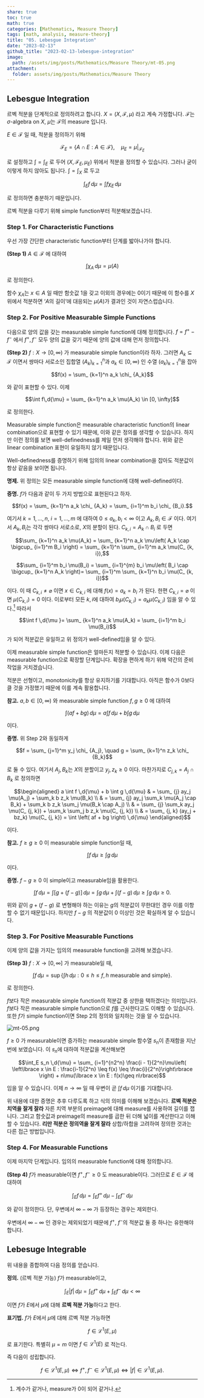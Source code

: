 ```yaml
---
share: true
toc: true
math: true
categories: [Mathematics, Measure Theory]
tags: [math, analysis, measure-theory]
title: "05. Lebesgue Integration"
date: "2023-02-13"
github_title: "2023-02-13-lebesgue-integration"
image:
  path: /assets/img/posts/Mathematics/Measure Theory/mt-05.png
attachment:
  folder: assets/img/posts/Mathematics/Measure Theory
---
```


## Lebesgue Integration

르벡 적분을 단계적으로 정의하려고 합니다. $X = (X, \mathscr{F}, \mu)$ 라고 계속 가정합니다. $\mathscr{F}$는 $\sigma$-algebra on $X$, $\mu$는 $\mathscr{F}$의 measure 입니다.

$E \in \mathscr{F}$ 일 때, 적분을 정의하기 위해

$$\mathscr{F} _ E = \lbrace A \cap E : A \in \mathscr{F}\rbrace, \quad \mu_E = \mu|_ {\mathscr{F} _ E}$$

로 설정하고 $\int = \int_E$ 로 두어 ($X, \mathscr{F} _ E, \mu_E$) 위에서 적분을 정의할 수 있습니다. 그러나 굳이 이렇게 하지 않아도 됩니다. $\int = \int_X$ 로 두고

$$\int_E f \,d{\mu} = \int f \chi _E \,d{\mu}$$

로 정의하면 충분하기 때문입니다.

르벡 적분을 다루기 위해 simple function부터 적분해보겠습니다.

### Step 1. For Characteristic Functions

우선 가장 간단한 characteristic function부터 단계를 밟아나가야 합니다.

**(Step 1)** $A \in \mathscr{F}$ 에 대하여

$$\int \chi_A \,d{\mu} = \mu(A)$$

로 정의한다.

함수 $\chi_A$는 $x \in A$ 일 때만 함숫값 $1$을 갖고 이외의 경우에는 $0$이기 때문에 이 함수를 $X$ 위에서 적분하면 ‘$A$의 길이’에 대응되는 $\mu(A)$가 결과인 것이 자연스럽습니다.

### Step 2. For Positive Measurable Simple Functions

다음으로 양의 값을 갖는 measurable simple function에 대해 정의합니다. $f = f^+ - f^-$ 에서 $f^+, f^-$ 모두 양의 값을 갖기 때문에 양의 값에 대해 먼저 정의합니다.

**(Step 2)** $f: X \rightarrow[0, \infty)$ 가 measurable simple function이라 하자. 그러면 $A_k \subseteq\mathscr{F}$ 이면서 쌍마다 서로소인 집합열 $\left( A_k \right) _ {k=1}^n$과 $a_k \in [0, \infty)$ 인 수열 $\left( a_k \right) _ {k=1}^n$을 잡아

$$f(x) = \sum_ {k=1}^n a_k \chi_ {A_k}$$

와 같이 표현할 수 있다. 이제

$$\int f\,d{\mu} = \sum_ {k=1}^n a_k \mu(A_k) \in [0, \infty]$$

로 정의한다.

Measurable simple function은 measurable characteristic function의 linear combination으로 표현할 수 있기 때문에, 이와 같은 정의를 생각할 수 있습니다. 하지만 이런 정의를 보면 well-definedness를 제일 먼저 생각해야 합니다. 위와 같은 linear combination 표현이 유일하지 않기 때문입니다.

Well-definedness를 증명하기 위해 임의의 linear combination을 잡아도 적분값이 항상 같음을 보이면 됩니다.

**명제.** 위 정의는 모든 measurable simple function에 대해 well-defined이다.

**증명.** $f$가 다음과 같이 두 가지 방법으로 표현된다고 하자.

$$f(x) = \sum_ {k=1}^n a_k \chi_ {A_k} = \sum_ {i=1}^m b_i \chi_ {B_i}.$$

여기서 $k = 1, \dots, n$, $i = 1, \dots, m$ 에 대하여 $0\leq a_k, b_i < \infty$ 이고 $A_k, B_i \in \mathscr{F}$ 이다. 여기서 $A_k, B_i$는 각각 쌍마다 서로소로, $X$의 분할이 된다. $C_ {k, i} = A_k \cap B_i$ 로 두면

$$\sum_ {k=1}^n a_k \mu(A_k) = \sum_ {k=1}^n a_k \mu\left( A_k \cap \bigcup_ {i=1}^m B_i \right) = \sum_ {k=1}^n \sum_ {i=1}^m a_k \mu(C_ {k, i}),$$

$$\sum_ {i=1}^m b_i \mu(B_i) = \sum_ {i=1}^{m} b_i \mu\left( B_i \cap \bigcup_ {k=1}^n A_k \right)= \sum_ {i=1}^m \sum_ {k=1}^n b_i \mu(C_ {k, i})$$

이다. 이 때 $C_ {k, i} \neq \varnothing$ 이면 $x \in C_ {k, i}$ 에 대해 $f(x) = a_k = b_i$ 가 된다. 한편 $C_ {k, i} = \varnothing$ 이면 $\mu(C_ {k, i}) = 0$ 이다. 이로부터 모든 $k, i$에 대하여 $b_i \mu(C_ {k, i}) = a_k \mu(C_ {k, i})$ 임을 알 수 있다.[^1] 따라서

$$\int f \,d{\mu }= \sum_ {k=1}^n a_k \mu(A_k) = \sum_ {i=1}^m b_i \mu(B_i)$$

가 되어 적분값은 유일하고 위 정의가 well-defined임을 알 수 있다.

이제 measurable simple function은 얼마든지 적분할 수 있습니다. 이제 다음은 measurable function으로 확장할 단계입니다. 확장을 편하게 하기 위해 약간의 준비 작업을 거치겠습니다.

적분은 선형이고, monotonicity를 항상 유지하기를 기대합니다. 아직은 함수가 $0$보다 클 것을 가정했기 때문에 이를 계속 활용합니다.

**참고.** $a, b \in [0, \infty)$ 와 measurable simple function $f, g \geq 0$ 에 대하여

$$\int \left( af + bg \right) \,d{\mu} = a \int f \,d{\mu} + b \int g \,d{\mu}$$

이다.

**증명.** 위 Step 2와 동일하게

$$f = \sum_ {j=1}^m y_j \chi_ {A_j}, \quad g = \sum_ {k=1}^n z_k \chi_ {B_k}$$

로 둘 수 있다. 여기서 $A_j, B_k$는 $X$의 분할이고 $y_j, z_k \geq 0$ 이다. 마찬가지로 $C_ {j, k} = A_j \cap B_k$ 로 정의하면

$$\begin{aligned}        a \int f \,d{\mu} + b \int g \,d{\mu} & = \sum_ {j} ay_j \mu(A_j) + \sum_k b z_k \mu(B_k) \\                                            & = \sum_ {j} ay_j \sum_k \mu(A_j \cap B_k) + \sum_k b z_k \sum_j \mu(B_k \cap A_j) \\                                            & = \sum_ {j} \sum_k ay_j \mu(C_ {j, k}) + \sum_k \sum_j b z_k \mu(C_ {j, k}) \\                                            & = \sum_ {j, k} (ay_j + bz_k) \mu(C_ {j, k}) = \int \left( af + bg \right) \,d{\mu}    \end{aligned}$$

이다.

**참고.** $f \geq g \geq 0$ 이 measurable simple function일 때,

$$\int f \,d{\mu} \geq \int g \,d{\mu}$$

이다.

**증명.** $f - g \geq 0$ 이 simple이고 measurable임을 활용한다.

$$\int f \,d{\mu} = \int \left[g + (f - g)\right] \,d{\mu} = \int g\,d{\mu} + \int (f - g) \,d{\mu} \geq \int g \,d{\mu} \geq 0.$$

위와 같이 $g + (f-g)$ 로 변형해야 하는 이유는 $g$의 적분값이 무한대인 경우 이를 이항할 수 없기 때문입니다. 하지만 $f-g$ 의 적분값이 $0$ 이상인 것은 확실하게 알 수 있습니다.

### Step 3. For Positive Measurable Functions

이제 양의 값을 가지는 임의의 measurable function을 고려해 보겠습니다.

**(Step 3)** $f: X \rightarrow[0, \infty]$ 가 measurable일 때,

$$\int f \,d{\mu} = \sup\left\lbrace \int h \,d{\mu}: 0\leq h \leq f, h \text{ measurable and simple}\right\rbrace.$$

로 정의한다.

$f$보다 작은 measurable simple function의 적분값 중 상한을 택하겠다는 의미입니다. $f$보다 작은 measurable simple function으로 $f$를 근사한다고도 이해할 수 있습니다. 또한 $f$가 simple function이면 Step 2의 정의와 일치하는 것을 알 수 있습니다.

![mt-05.png](/assets/img/posts/Mathematics/Measure%20Theory/mt-05.png)

$f \geq 0$ 가 measurable이면 증가하는 measurable simple 함수열 $s_n$이 존재함을 지난 번에 보였습니다. 이 $s_n$에 대하여 적분값을 계산해보면

$$\int_E s_n \,d{\mu} = \sum_ {i=1}^{n2^n} \frac{i - 1}{2^n}\mu\left( \left\lbrace x \in E : \frac{i-1}{2^n} \leq f(x) \leq \frac{i}{2^n}\right\rbrace \right) + n\mu(\lbrace x \in E : f(x)\geq n\rbrace)$$

임을 알 수 있습니다. 이제 $n \rightarrow\infty$ 일 때 우변이 곧 $\displaystyle\int f \,d{\mu}$ 이기를 기대합니다.

위 내용에 대한 증명은 추후 다루도록 하고 식의 의미를 이해해 보겠습니다. **르벡 적분은 치역을 잘게 잘라** 자른 치역 부분의 preimage에 대해 measure를 사용하여 길이를 잽니다. 그리고 함숫값과 preimage의 measure를 곱한 뒤 더해 넓이를 계산한다고 이해할 수 있습니다. **리만 적분은 정의역을 잘게 잘라** 상합/하합을 고려하여 정의한 것과는 다른 접근 방법입니다.

### Step 4. For Measurable Functions

이제 마지막 단계입니다. 임의의 measurable function에 대해 정의합니다.

**(Step 4)** $f$가 measurable이면 $f^+, f^- \geq 0$ 도 measurable이다. 그러므로 $E \in \mathscr{F}$ 에 대하여

$$\int_E f \,d{\mu} = \int_E f^+ \,d{\mu} - \int_E f^- \,d{\mu}$$

와 같이 정의한다. 단, 우변에서 $\infty - \infty$ 가 등장하는 경우는 제외한다.

우변에서 $\infty - \infty$ 인 경우는 제외되었기 때문에 $f^+$, $f^-$의 적분값 둘 중 하나는 유한해야 합니다.

## Lebesuge Integrable

위 내용을 종합하여 다음 정의를 얻습니다.

**정의.** (르벡 적분 가능) $f$가 measurable이고,

$$\int_E \lvert f \rvert \,d{\mu} = \int_E f^+ \,d{\mu} + \int_E f^- \,d{\mu} < \infty$$

이면 $f$가 $E$에서 $\mu$에 대해 **르벡 적분 가능**하다고 한다.

**표기법.** $f$가 $E$에서 $\mu$에 대해 르벡 적분 가능하면

$$f \in \mathcal{L}^1(E, \mu)$$

로 표기한다. 특별히 $\mu = m$ 이면 $f \in \mathcal{L}^1(E)$ 로 적는다.

즉 다음이 성립합니다.

$$f \in \mathcal{L}^{1}(E, \mu) \iff f^+, f^- \in \mathcal{L}^{1}(E, \mu)\iff \lvert f \rvert \in \mathcal{L}^{1}(E, \mu).$$

[^1]: 계수가 같거나, measure가 0이 되어 같거나.
